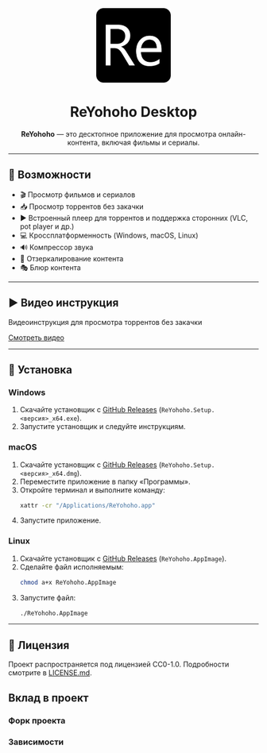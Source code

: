 <div align="center">
  <img src="icon.png" alt="ReYohoho Logo" width="150">
  
  # ReYohoho Desktop

  **ReYohoho** — это десктопное приложение для просмотра онлайн-контента, включая фильмы и сериалы.
</div>

---

## 🚀 Возможности

- 🎬 Просмотр фильмов и сериалов
- 📥 Просмотр торрентов без закачки 
- ▶️ Встроенный плеер для торрентов и поддержка сторонних (VLC, pot player и др.)
- 💻 Кроссплатформенность (Windows, macOS, Linux)
- 🔊 Компрессор звука
- 🔄 Отзеркалирование контента
- 🎭 Блюр контента

---

## ▶️ Видео инструкция

Видеоинструкция для просмотра торрентов без закачки

[Смотреть видео](https://storage.yandexcloud.net/miscrhhhh/2025-02-07%2010-43-11.mp4) 

---

## 🔧 Установка

### Windows

1. Скачайте установщик с [GitHub Releases](https://github.com/reyohoho/reyohoho-desktop/releases/) (`ReYohoho.Setup.<версия>_x64.exe`).
2. Запустите установщик и следуйте инструкциям.

### macOS

1. Скачайте установщик с [GitHub Releases](https://github.com/reyohoho/reyohoho-desktop/releases/) (`ReYohoho.Setup.<версия>_x64.dmg`).
2. Переместите приложение в папку «Программы».
3. Откройте терминал и выполните команду:
   ```sh
   xattr -cr "/Applications/ReYohoho.app"
   ```
4. Запустите приложение.

### Linux

1. Скачайте установщик с [GitHub Releases](https://github.com/reyohoho/reyohoho-desktop/releases/) (`ReYohoho.AppImage`).
2. Сделайте файл исполняемым:
   ```sh
   chmod a+x ReYohoho.AppImage
   ```
3. Запустите файл:
   ```sh
   ./ReYohoho.AppImage
   ```

---

## 📜 Лицензия

Проект распространяется под лицензией CC0-1.0. Подробности смотрите в [LICENSE.md](LICENSE.md).

## Вклад в проект

### Форк проекта

### Зависимости
